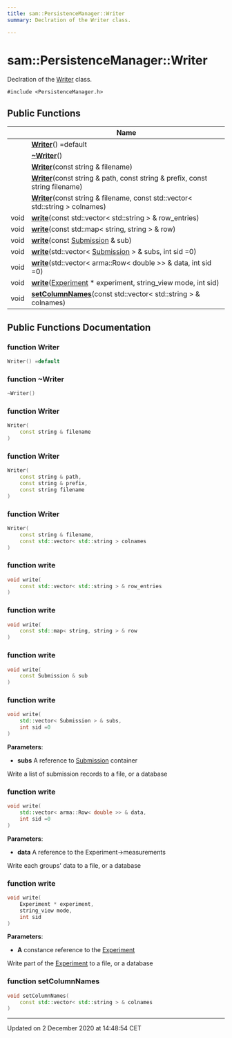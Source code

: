 ```yaml
---
title: sam::PersistenceManager::Writer
summary: Declration of the Writer class.  

---
```


# sam::PersistenceManager::Writer




Declration of the [Writer]() class. 

`#include <PersistenceManager.h>`













## Public Functions

|                | Name           |
| -------------- | -------------- |
|  | **[Writer](/doxygen/Classes/classsam_1_1_persistence_manager_1_1_writer/#function-writer)**() =default  |
|  | **[~Writer](/doxygen/Classes/classsam_1_1_persistence_manager_1_1_writer/#function-~writer)**()  |
|  | **[Writer](/doxygen/Classes/classsam_1_1_persistence_manager_1_1_writer/#function-writer)**(const string & filename)  |
|  | **[Writer](/doxygen/Classes/classsam_1_1_persistence_manager_1_1_writer/#function-writer)**(const string & path, const string & prefix, const string filename)  |
|  | **[Writer](/doxygen/Classes/classsam_1_1_persistence_manager_1_1_writer/#function-writer)**(const string & filename, const std::vector< std::string > colnames)  |
| void | **[write](/doxygen/Classes/classsam_1_1_persistence_manager_1_1_writer/#function-write)**(const std::vector< std::string > & row_entries)  |
| void | **[write](/doxygen/Classes/classsam_1_1_persistence_manager_1_1_writer/#function-write)**(const std::map< string, string > & row)  |
| void | **[write](/doxygen/Classes/classsam_1_1_persistence_manager_1_1_writer/#function-write)**(const [Submission](/doxygen/Classes/classsam_1_1_submission/) & sub)  |
| void | **[write](/doxygen/Classes/classsam_1_1_persistence_manager_1_1_writer/#function-write)**(std::vector< [Submission](/doxygen/Classes/classsam_1_1_submission/) > & subs, int sid =0)  |
| void | **[write](/doxygen/Classes/classsam_1_1_persistence_manager_1_1_writer/#function-write)**(std::vector< arma::Row< double >> & data, int sid =0)  |
| void | **[write](/doxygen/Classes/classsam_1_1_persistence_manager_1_1_writer/#function-write)**([Experiment](/doxygen/Classes/classsam_1_1_experiment/) * experiment, string_view mode, int sid)  |
| void | **[setColumnNames](/doxygen/Classes/classsam_1_1_persistence_manager_1_1_writer/#function-setcolumnnames)**(const std::vector< std::string > & colnames)  |
















## Public Functions Documentation

### function Writer

```cpp
Writer() =default
```





























### function ~Writer

```cpp
~Writer()
```





























### function Writer

```cpp
Writer(
    const string & filename
)
```





























### function Writer

```cpp
Writer(
    const string & path,
    const string & prefix,
    const string filename
)
```





























### function Writer

```cpp
Writer(
    const string & filename,
    const std::vector< std::string > colnames
)
```





























### function write

```cpp
void write(
    const std::vector< std::string > & row_entries
)
```





























### function write

```cpp
void write(
    const std::map< string, string > & row
)
```





























### function write

```cpp
void write(
    const Submission & sub
)
```





























### function write

```cpp
void write(
    std::vector< Submission > & subs,
    int sid =0
)
```


**Parameters**: 

  * **subs** A reference to [Submission](/doxygen/Classes/classsam_1_1_submission/) container 


























Write a list of submission records to a file, or a database 


### function write

```cpp
void write(
    std::vector< arma::Row< double >> & data,
    int sid =0
)
```


**Parameters**: 

  * **data** A reference to the Experiment->measurements 


























Write each groups' data to a file, or a database 


### function write

```cpp
void write(
    Experiment * experiment,
    string_view mode,
    int sid
)
```


**Parameters**: 

  * **A** constance reference to the [Experiment](/doxygen/Classes/classsam_1_1_experiment/)


























Write part of the [Experiment](/doxygen/Classes/classsam_1_1_experiment/) to a file, or a database 


### function setColumnNames

```cpp
void setColumnNames(
    const std::vector< std::string > & colnames
)
```



































-------------------------------

Updated on  2 December 2020 at 14:48:54 CET